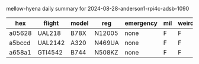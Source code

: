 mellow-hyena daily summary for 2024-08-28-anderson1-rpi4c-adsb-1090

|hex|flight|model|reg|emergency|mil|weirdo|
|--|--|--|--|--|--|--|
|a05628|UAL218|B78X|N12005|none|F|F|
|a5bccd|UAL2142|A320|N469UA|none|F|F|
|a658a1|GTI4542|B744|N508KZ|none|F|F|
